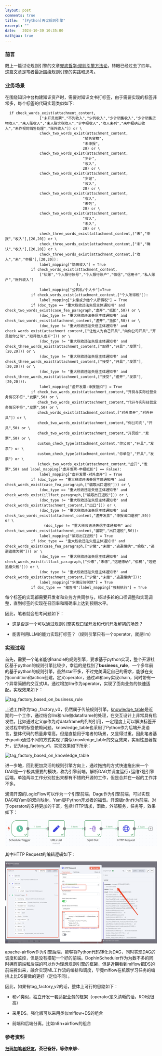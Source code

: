 ```yaml
---
layout: post
comments: true
title:  "[Python]再议规则引擎"
excerpt: ""
date:   2024-10-30 10:35:00
mathjax: true
---
```


### 前言

既上一篇讨论规则引擎的文章[兜底哲学:规则引擎方法论](https://zhpmatrix.github.io/2020/10/21/rule-is-all-you-need/)，转眼已经过去了四年。这篇文章是笔者最近围绕规则引擎的实践和思考。

### 业务场景

在围绕知识中台构建知识资产时，需要对知识文书打标签，由于需要实现的标签非常多，每个标签的代码实现类似如下:

```
  if check_words_exist(attachment_content,
                ["未开具发票","不列收入","少列收入","少计销售收入","少计销售货物收入","未入账收入","未入账含税收入","少申报收入","收入未列","未申报确认收入","未作视同销售处理","账外收入"]) or \
                check_two_words_exist(attachment_content,
                                    "销售货物",
                                    "未申报",
                                    20) or \
                check_two_words_exist(attachment_content,
                                    "少计",
                                    "收入",
                                    20) or \
                check_two_words_exist(attachment_content,
                                    "少记",
                                    "收入",
                                    20) or \
                check_two_words_exist(attachment_content,
                                    "收入",
                                    "未列",
                                    20) or \
                check_two_words_exist(attachment_content,
                                    "收入",
                                    "未入",
                                    20) or \
                check_three_words_exist(attachment_content,["未","申报","收入"],[20,20]) or \
                check_three_words_exist(attachment_content,["未","确认","收入"],[20,20]) or \
                check_three_words_exist(attachment_content,["收入","未","申报"],[20,20]):
                label_mapping["隐瞒收入"] = True
            if check_words_exist(attachment_content,
                ["私账","个人银行帐号","个人银行账户","微信","信用卡","私人账户","账外收入"]             
                                 ):
                label_mapping["公转私/个人卡"]=True
            if check_words_exist(attachment_content,["个人所得税"]):
                label_mapping["未缴或少缴个人所得税"] = True
            if (doc_type == "重大税收违法失信主体通知书" and check_two_words_exist(case_fea_paragraph,"虚开","抵扣",50)) or \
                (doc_type != "重大税收违法失信主体通知书" and check_two_words_exist(attachment_content,"虚开","抵扣",50)) or \
                (doc_type != "重大税收违法失信主体通知书" and check_words_exist(attachment_content,["让他人为自己开具","向你公司开具","开具给你公司","取得他人虚开"])) or \
                (doc_type != "重大税收违法失信主体通知书" and check_three_words_exist(attachment_content,["取得","开具","发票"],[20,20])) or \
                (doc_type != "重大税收违法失信主体通知书" and check_three_words_exist(attachment_content,["接受","开具","发票"],[20,20])) or \
                (doc_type != "重大税收违法失信主体通知书" and check_three_words_exist(attachment_content,["接受","虚开","发票"],[20,20])):
                label_mapping["虚开发票-申报抵扣"] = True
            if check_two_words_exist(attachment_content,"开具与实际经营业务情况不符","发票",50) or \
               check_two_words_exist(attachment_content,"代开与实际经营业务情况不符","发票",50) or \
               check_words_exist(attachment_content,["对外虚开","对外开具"]) or \
               check_two_words_exist(attachment_content,"你公司向","开具",50) or \
               check_two_words_exist(attachment_content,"开具给","发票",50) or \
               custom_check_type(attachment_content,"你公司","开具","发票") or \
               custom_check_type(attachment_content,"你单位","开具","发票") or \
               (check_two_words_exist(attachment_content,"虚开","发票",50) and label_mapping["虚开发票-申报抵扣"] == False):
                label_mapping["虚开发票-对外虚开"] = True
            if (doc_type == "重大税收违法失信主体通知书" and check_words_exist(case_fea_paragraph,["骗取出口退税"])) or \
                (doc_type == "重大税收违法失信主体通知书" and check_words_exist(illfact_paragraph,["骗取出口退税"])) or \
                (doc_type != "重大税收违法失信主体通知书" and check_words_exist(attachment_content,["出口"])) or \
                (doc_type != "重大税收违法失信主体通知书" and check_two_words_exist(attachment_content,"虚开发票","申报出口退税",50))  or \
                  (doc_type != "重大税收违法失信主体通知书" and check_two_words_exist(attachment_content,"骗取","出口退税",50)): 
                label_mapping["骗取出口退税"] = True
            if (doc_type == "重大税收违法失信主体通知书" and check_words_exist(case_fea_paragraph,["少缴","未缴","逃避缴纳","偷税","逃避追缴欠税"])) or \
                (doc_type == "重大税收违法失信主体通知书" and check_words_exist(illfact_paragraph,["少缴","未缴","逃避缴纳","偷税","逃避追缴欠税"])) or \
                (doc_type != "重大税收违法失信主体通知书" and check_words_exist(attachment_content,["少缴","未缴","逃避缴纳"])):
                label_mapping["少缴应纳税款"] = True
            if doc_type == "催告书":label_mapping["强制执行"] = True

```

每个标签的实现都需要开发者和业务方共同参与，经过多轮的口径调整和实现调整，直到标签的实现在召回率和精确率上达到预期水平。

因此，笔者就会思考问题如下：

+ 这是否是一个可以通过规则引擎实现口径开发和代码开发解耦的场景？

+ 能否利用LLM的能力实现打标签？（规则引擎只有一个operator，就是llm）

### 实现过程

首先，需要一个笔者能够handle的规则引擎，要求基于python实现，整个开源社区基于python的规则引擎比较少，幸运的是找到了**business_rule**，一个多年前的基于python的规则引擎，虽然star不多，不过完美满足自己的需求，能够在支持condition和action创建，定义operator，通过all和any实现chain，同时带有一个异常简陋的交互式UI。通过增加llm作为operator，实现了面向业务的快速适配。实现效果如下：

![tag\_factory\_based\_on\_business\_rule](https://github.com/zhpmatrix/zhpmatrix.github.io/blob/master/images/tag_factory_v0.gif?raw=true)

上述工作称为tag
\_factory\_v0，仍然属于传统规则引擎。[knowledge_table](https://knowledge-table-demo.whyhow.ai/)是近期的一个工作，通过结合llm和rule做dataframe的处理，在交互设计上非常具有启发性。比如通过定义@作为对dataframe的列的引用，一定程度上可以解决标签开发过程中的标签依赖问题。knowledge_table也采用了Python作为后端开发语言，整体代码的质量非常高，但是直接用于笔者的场景，又显得过重。因此笔者基于gradio通过不同的方式实现了类似knowledge\_table的交互效果，实用性显著提升，记为tag\_factory\_v1，实现效果如下所示：

![tag\_factory\_based\_on\_knowledge\_table](https://github.com/zhpmatrix/zhpmatrix.github.io/blob/master/images/tag_factory.gif?raw=true)

进一步地，回到更加灵活的规则引擎方向上，通过拖拽的方式快速拖出来一个DAG是一个极其重要的模块，称为引擎前端。解析DAG并调度运行+运维?是引擎后端。单独两块工作分别拉出来都有不错的开源的工作，但是合并在一起的工作并不多。

滴滴开源的LogicFlow可以作为一个引擎前端，Dagu作为引擎前端，可以实现DAG和Yaml的双向映射，Yaml是Python开发者的福音。开源版n8n作为前端，对于operator的支持更加的丰富，包括HTTP请求，函数，外部服务，任务等，效果如下：

![tag\_factory\_based\_on\_knowledge\_table](https://github.com/zhpmatrix/zhpmatrix.github.io/blob/master/images/n8n.png?raw=true)

其中HTTP Request的编辑逻辑如下：

![tag\_factory\_based\_on\_knowledge\_table](https://github.com/zhpmatrix/zhpmatrix.github.io/blob/master/images/n8n_http.png?raw=true)

apache-airflow作为引擎后端，能够将Python代码转化为DAG，同时实现DAG的调度和监控，但是没有搭配一个好的前端。DophinScheduler作为为数不多的同时拥有前端和后端的可以作为理想规则引擎的框架，但是近期看到mlflow把DS的前端拆出来，融合实现ML工作流的编排和调度，毕竟mlflow在机器学习任务的编排上比DS要做的更好（定位不同）。

因此，如果有tag\_factory\_v2的话，整体上可行的思路如下：

+ 和v1类似，独立开发一套适配业务的框架（operator定义清晰的话，ROI也很高）

+ 采用DS。强化版可以采用类似mlflow+DS的组合

+ 前端和后端分离。比如n8n+airflow的组合
 
### 参考资料


**[扫码加笔者好友](https://zhpmatrix.github.io/about/)，茶已备好，等你来聊~**
